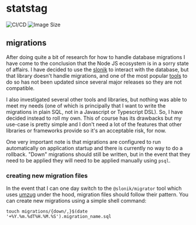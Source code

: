# statstag

![CI/CD](https://github.com/mfinelli/statstag/actions/workflows/default.yml/badge.svg)
![Image Size](https://img.shields.io/docker/image-size/mfinelli/statstag)

## migrations

After doing quite a bit of research for how to handle database migrations I have
come to the conclusion that the Node JS ecosystem is in a sorry state of
affairs. I have decided to use the [slonik](https://github.com/gajus/slonik) to
interact with the database, but that library doesn't handle migrations, and one
of the most popular [tools](https://github.com/mmkal/slonik-tools) to do so has
not been updated since several major releases so they are not compatible.

I also investigated several other tools and libraries, but nothing was able to
meet my needs (one of which is principally that I want to write the migrations
in plain SQL, not in a Javascript or Typescript DSL). So, I have decided instead
to roll my own. This of course has its drawbacks but my use-case is pretty
simple and I don't need a lot of the features that other libraries or frameworks
provide so it's an acceptable risk, for now.

One very important note is that migrations are configured to run automatically
on application startup and there is currently no way to do a rollback. "Down"
migrations should still be written, but in the event that they need to be
applied they will need to be applied manually using `psql`.

### creating new migration files

In the event that I can one day switch to the `@slonik/migrator` tool which
uses [umzug](https://github.com/sequelize/umzug) under the hood, migration
files should follow their pattern. You can create new migrations using a simple
shell command:

```shell
touch migrations/{down/,}$(date '+%Y.%m.%dT%H.%M.%S').migration_name.sql
```

